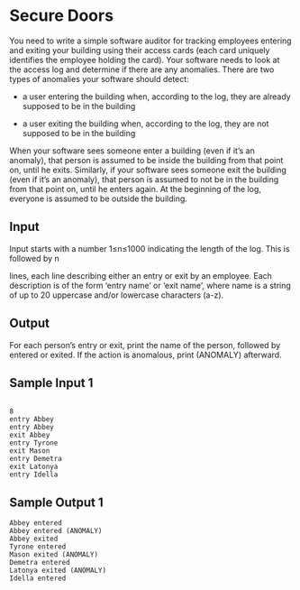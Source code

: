 
# Secure Doors

You need to write a simple software auditor for tracking employees entering and exiting your building using their access cards (each card uniquely identifies the employee holding the card). Your software needs to look at the access log and determine if there are any anomalies. There are two types of anomalies your software should detect:

 * a user entering the building when, according to the log, they are already supposed to be in the building

 * a user exiting the building when, according to the log, they are not supposed to be in the building

When your software sees someone enter a building (even if it’s an anomaly), that person is assumed to be inside the building from that point on, until he exits. Similarly, if your software sees someone exit the building (even if it’s an anomaly), that person is assumed to not be in the building from that point on, until he enters again. At the beginning of the log, everyone is assumed to be outside the building.

## Input
Input starts with a number 1≤n≤1000 indicating the length of the log. This is followed by n

lines, each line describing either an entry or exit by an employee. Each description is of the form ‘entry name’ or ‘exit name’, where name is a string of up to 20 uppercase and/or lowercase characters (a-z).
## Output

For each person’s entry or exit, print the name of the person, followed by entered or exited. If the action is anomalous, print (ANOMALY) afterward.
## Sample Input 1
```

8
entry Abbey
entry Abbey
exit Abbey
entry Tyrone
exit Mason
entry Demetra
exit Latonya
entry Idella
```

## Sample Output 1
```
Abbey entered
Abbey entered (ANOMALY)
Abbey exited
Tyrone entered
Mason exited (ANOMALY)
Demetra entered
Latonya exited (ANOMALY)
Idella entered
```
